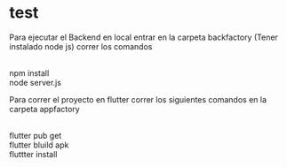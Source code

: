 # test

Para ejecutar el Backend en local entrar en la carpeta backfactory (Tener instalado node js) correr los comandos 

   <br/>npm install
   <br/>node server.js

Para correr el proyecto en flutter correr los siguientes comandos en la carpeta appfactory
  
  <br/>flutter pub get
  <br/>flutter bluild apk 
  <br/>fluttter install
 
